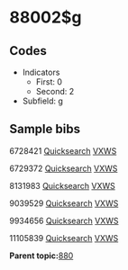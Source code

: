 # 88002$g

## Codes

-   Indicators
    -   First: 0
    -   Second: 2
-   Subfield: g

## Sample bibs

6728421 [Quicksearch](https://search.library.yale.edu/catalog/6728421) [VXWS](http://prodorbis.library.yale.edu:7014/vxws/GetHoldingsService?bibId=6728421)

6729372 [Quicksearch](https://search.library.yale.edu/catalog/6729372) [VXWS](http://prodorbis.library.yale.edu:7014/vxws/GetHoldingsService?bibId=6729372)

8131983 [Quicksearch](https://search.library.yale.edu/catalog/8131983) [VXWS](http://prodorbis.library.yale.edu:7014/vxws/GetHoldingsService?bibId=8131983)

9039529 [Quicksearch](https://search.library.yale.edu/catalog/9039529) [VXWS](http://prodorbis.library.yale.edu:7014/vxws/GetHoldingsService?bibId=9039529)

9934656 [Quicksearch](https://search.library.yale.edu/catalog/9934656) [VXWS](http://prodorbis.library.yale.edu:7014/vxws/GetHoldingsService?bibId=9934656)

11105839 [Quicksearch](https://search.library.yale.edu/catalog/11105839) [VXWS](http://prodorbis.library.yale.edu:7014/vxws/GetHoldingsService?bibId=11105839)

**Parent topic:**[880](../../tags/880/880.md)

